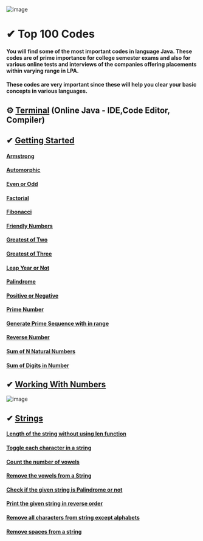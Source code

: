 ![image](https://user-images.githubusercontent.com/67740644/154731925-46ca8fbb-0fe5-4cc3-89a9-4f909baa588b.png)
# ✔ Top 100 Codes

#### You will find some of the most important codes in language Java. These codes are of prime importance for college semester exams and also for various online tests and interviews of the companies offering placements within varying range in LPA.</br>
#### These codes are very important since these will help you clear your basic concepts in various languages.

## ⚙ [Terminal](https://www.online-java.com/) (Online Java - IDE,Code Editor, Compiler)

## ✔ [Getting Started](https://github.com/KanakamSasikalyan/top-100-codes/tree/main/Getting%20Started)

#### [Armstrong](https://github.com/KanakamSasikalyan/top-100-codes/tree/main/Getting%20Started/Armstrong.java)
#### [Automorphic](https://github.com/KanakamSasikalyan/top-100-codes/tree/main/Getting%20Started/Automorphic.java)
#### [Even or Odd](https://github.com/KanakamSasikalyan/top-100-codes/tree/main/Getting%20Started/Even_or_Odd.java)
#### [Factorial](https://github.com/KanakamSasikalyan/top-100-codes/tree/main/Getting%20Started/Factorial.java)
#### [Fibonacci](https://github.com/KanakamSasikalyan/top-100-codes/tree/main/Getting%20Started/Fibonacci.java)
#### [Friendly Numbers](https://github.com/KanakamSasikalyan/top-100-codes/tree/main/Getting%20Started/Friendly_Numbers.java)
#### [Greatest of Two](https://github.com/KanakamSasikalyan/top-100-codes/tree/main/Getting%20Started/Greatestof2.java)
#### [Greatest of Three](https://github.com/KanakamSasikalyan/top-100-codes/tree/main/Getting%20Started/Greatestof3.java)
#### [Leap Year or Not](https://github.com/KanakamSasikalyan/top-100-codes/tree/main/Getting%20Started/Leapyear.java)
#### [Palindrome](https://github.com/KanakamSasikalyan/top-100-codes/tree/main/Getting%20Started/Palindrome.java)
#### [Positive or Negative](https://github.com/KanakamSasikalyan/top-100-codes/tree/main/Getting%20Started/Pos_or_Neg.java)
#### [Prime Number](https://github.com/KanakamSasikalyan/top-100-codes/tree/main/Getting%20Started/Prime.java)
#### [Generate Prime Sequence with in range](https://github.com/KanakamSasikalyan/top-100-codes/tree/main/Getting%20Started/PrimeSeq.java)
#### [Reverse Number](https://github.com/KanakamSasikalyan/top-100-codes/tree/main/Getting%20Started/ReverseNumber.java)
#### [Sum of N Natural Numbers](https://github.com/KanakamSasikalyan/top-100-codes/tree/main/Getting%20Started/Sum_of_N.java)
#### [Sum of Digits in Number](https://github.com/KanakamSasikalyan/top-100-codes/tree/main/Getting%20Started/Sum_of_Digits.java)

## ✔ [Working With Numbers](https://github.com/KanakamSasikalyan/top-100-codes/tree/main/Working%20with%20Numbers)
![image](https://user-images.githubusercontent.com/67740644/154731832-9321b26e-0248-4c44-8412-0edd35a255b8.png)

## ✔ [Strings](https://github.com/KanakamSasikalyan/top-100-codes/blob/main/Strings)
#### [Length of the string without using len function](https://github.com/KanakamSasikalyan/top-100-codes/blob/main/Strings/string1.java)
#### [Toggle each character in a string](https://github.com/KanakamSasikalyan/top-100-codes/blob/main/Strings/string2.java)
#### [Count the number of vowels ](https://github.com/KanakamSasikalyan/top-100-codes/blob/main/Strings/string3.java)
#### [Remove the vowels from a String](https://github.com/KanakamSasikalyan/top-100-codes/blob/main/Strings/string4.java)
#### [Check if the given string is Palindrome or not](https://github.com/KanakamSasikalyan/top-100-codes/blob/main/Strings/string5.java)
#### [Print the given string in reverse order](https://github.com/KanakamSasikalyan/top-100-codes/blob/main/Strings/string6.java)
#### [Remove all characters from string except alphabets](https://github.com/KanakamSasikalyan/top-100-codes/blob/main/Strings/string7.java)
#### [Remove spaces from a string](https://github.com/KanakamSasikalyan/top-100-codes/blob/main/Strings/string8.java)
